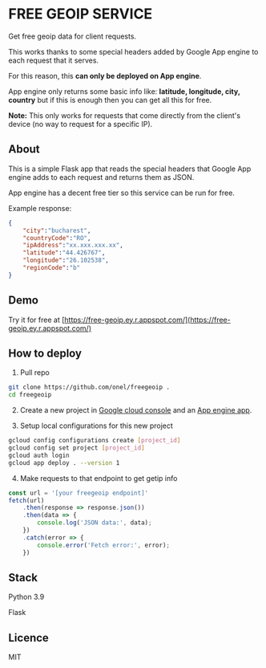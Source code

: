 # FREE GEOIP SERVICE

Get free geoip data for client requests.

This works thanks to some special headers added by Google App engine to each request that it serves.

For this reason, this **can only be deployed on App engine**.

App engine only returns some basic info like: **latitude, longitude, city, country** but if this is enough then you can get all this for free.

**Note:** This only works for requests that come directly from the client's device (no way to request for a specific IP).

## About

This is a simple Flask app that reads the special headers that Google App engine adds to each request and returns them as JSON.

App engine has a decent free tier so this service can be run for free.

Example response:

```json
{
    "city":"bucharest",
    "countryCode":"RO",
    "ipAddress":"xx.xxx.xxx.xx",
    "latitude":"44.426767",
    "longitude":"26.102538",
    "regionCode":"b"
}
```

## Demo

Try it for free at [https://free-geoip.ey.r.appspot.com/](https://free-geoip.ey.r.appspot.com/)

## How to deploy

1. Pull repo

```sh
git clone https://github.com/onel/freegeoip .
cd freegeoip
```

2. Create a new project in [Google cloud console](https://console.cloud.google.com) and an [App engine app](https://console.cloud.google.com/appengine).

3. Setup local configurations for this new project

```sh
gcloud config configurations create [project_id]
gcloud config set project [project_id]
gcloud auth login
gcloud app deploy . --version 1
```

4. Make requests to that endpoint to get getip info

```javascript
const url = '[your freegeoip endpoint]'
fetch(url)
    .then(response => response.json())
    .then(data => {
        console.log('JSON data:', data);
    })
    .catch(error => {
        console.error('Fetch error:', error);
    })
```



## Stack

Python 3.9

Flask

## Licence

MIT

